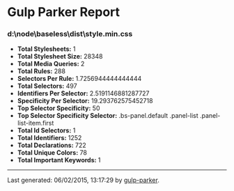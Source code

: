# Gulp Parker Report


### d:\node\baseless\dist\style.min.css

- **Total Stylesheets:** 1
- **Total Stylesheet Size:** 28348
- **Total Media Queries:** 2
- **Total Rules:** 288
- **Selectors Per Rule:** 1.7256944444444444
- **Total Selectors:** 497
- **Identifiers Per Selector:** 2.5191146881287727
- **Specificity Per Selector:** 19.293762575452718
- **Top Selector Specificity:** 50
- **Top Selector Specificity Selector:** .bs-panel.default .panel-list .panel-list-item.first
- **Total Id Selectors:** 1
- **Total Identifiers:** 1252
- **Total Declarations:** 722
- **Total Unique Colors:** 78
- **Total Important Keywords:** 1

* * *

Last generated: 06/02/2015, 13:17:29 by [gulp-parker](https://github.com/PavelDemyanenko/gulp-parker).
